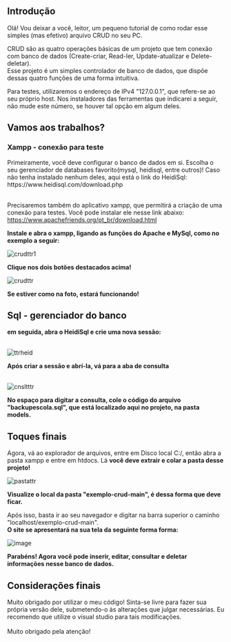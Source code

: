 <h2>Introdução</h2>

Olá! Vou deixar a você, leitor, um pequeno tutorial de como rodar esse simples (mas efetivo) arquivo CRUD no seu PC.<br>

CRUD são as quatro operações básicas de um projeto que tem conexão com banco de dados (Create-criar, Read-ler, Update-atualizar e Delete-deletar).<br>
Esse projeto é um simples controlador de banco de dados, que dispõe dessas quatro funções de uma forma intuitiva.

Para testes, utilizaremos o endereço de IPv4 "127.0.0.1", que refere-se ao seu próprio host. Nos instaladores das ferramentas que indicarei a seguir, não mude este número, se houver tal opção em algum deles.<br>

<h2>Vamos aos trabalhos?</h2>
<h3> Xampp - conexão para teste </h3>
Primeiramente, você deve configurar o banco de dados em si. Escolha o seu gerenciador de databases favorito(mysql, heidisql, entre outros)!
Caso não tenha instalado nenhum deles, aqui está o link do HeidiSql:
https://www.heidisql.com/download.php <br><br>

Precisaremos também do aplicativo xampp, que permitirá a criação de uma conexão para testes. Você pode instalar ele nesse link abaixo:
https://www.apachefriends.org/pt_br/download.html <br>

<b>Instale e abra o xampp, ligando as funções do Apache e MySql, como no exemplo a seguir:</b><br>

![crudttr1](https://user-images.githubusercontent.com/105890630/228091860-457b800c-14c2-4fd5-a796-9e05ec014ec7.png)<br>

<b>Clique nos dois botões destacados acima!</b>


![crudttr](https://user-images.githubusercontent.com/105890630/228091889-5375746e-7eea-4010-9ce2-96e41a83aa7b.png)<br>

<b>Se estiver como na foto, estará funcionando!</b><br>

  <h2> Sql - gerenciador do banco </h2>
<b>em seguida, abra o HeidiSql e crie uma nova sessão:</b><br><br>


![ttrheid](https://user-images.githubusercontent.com/105890630/228086603-84950eaf-9e3c-4053-9c63-404af5451554.png)<br>


<b>Após criar a sessão e abrí-la, vá para a aba de consulta</b><br><br>

![cnsltttr](https://user-images.githubusercontent.com/105890630/228091141-afabbec0-4d4f-4d24-b4c2-b1e6b4310fe0.png)<br>

<b>No espaço para digitar a consulta, cole o código do arquivo "backupescola.sql", que está localizado aqui no projeto, na pasta models.</b><br>
<h2>Toques finais</h2>
Agora, vá ao explorador de arquivos, entre em Disco local C:/, então abra a pasta xampp e entre em htdocs. Lá <b>você deve extrair e colar a pasta desse projeto!</b><br>



![pastattr](https://user-images.githubusercontent.com/105890630/228385608-79f49ac8-e032-4aea-8a25-ea8ef40d1265.png)<br>

<b>Visualize o local da pasta "exemplo-crud-main", é dessa forma que deve ficar.</b><br>

Após isso, basta ir ao seu navegador e digitar na barra superior o caminho "localhost/exemplo-crud-main". <br>
<b>O site se apresentará na sua tela da seguinte forma forma:</b><br>

![image](https://user-images.githubusercontent.com/105890630/228392239-6d672db1-320c-41b1-bb6a-bc732daf50ea.png)<br>

<b>Parabéns! Agora você pode inserir, editar, consultar e deletar informações nesse banco de dados.</b><br>

<h2>Considerações finais</h2>
Muito obrigado por utilizar o meu código! Sinta-se livre para fazer sua própria versão dele, submetendo-o às alterações que julgar necessárias. Eu recomendo que utilize o visual studio para tais modificações.<br><br>
Muito obrigado pela atenção!



  
